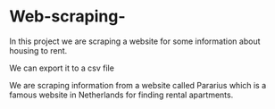 # Web-scraping-

In this project we are scraping  a website for some information about housing to rent.

We can export it to a csv file

We are scraping information from a website called Pararius which is a famous website in Netherlands for finding rental apartments.

